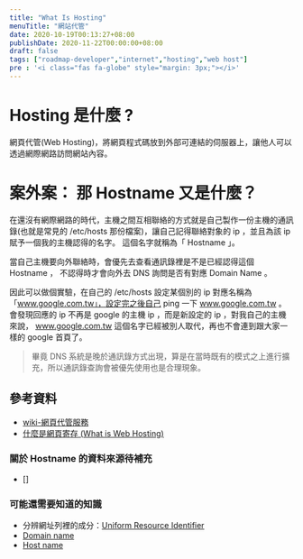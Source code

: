 ```yaml
---
title: "What Is Hosting"
menuTitle: "網站代管"
date: 2020-10-19T00:13:27+08:00
publishDate: 2020-11-22T00:00:00+08:00
draft: false
tags: ["roadmap-developer","internet","hosting","web host"]
pre : '<i class="fas fa-globe" style="margin: 3px;"></i>'
---
```

# Hosting 是什麼 ?

網頁代管(Web Hosting)，將網頁程式碼放到外部可連結的伺服器上，讓他人可以透過網際網路訪問網站內容。

# 案外案： 那 Hostname 又是什麼？

在還沒有網際網路的時代，主機之間互相聯絡的方式就是自己製作一份主機的通訊錄(也就是常見的 /etc/hosts 那份檔案)，讓自己記得聯絡對象的 ip ，並且為該 ip 賦予一個我的主機認得的名字。
這個名字就稱為「 Hostname 」。

當自己主機要向外聯絡時，會優先去查看通訊錄裡是不是已經認得這個 Hostname ， 不認得時才會向外去 DNS 詢問是否有對應 Domain Name 。

因此可以做個實驗，在自己的 /etc/hosts 設定某個別的 ip 對應名稱為「www.google.com.tw」，設定完之後自己 ping 一下 www.google.com.tw 。
會發現回應的 ip 不再是 google 的主機 ip ，而是新設定的 ip ，對我自己的主機來說， www.google.com.tw 這個名字已經被別人取代，再也不會連到跟大家一樣的 google 首頁了。
> 畢竟 DNS 系統是晚於通訊錄方式出現，算是在當時既有的模式之上進行擴充，所以通訊錄查詢會被優先使用也是合理現象。

## 參考資料
- [wiki-網頁代管服務](https://zh.wikipedia.org/wiki/%E7%B6%B2%E9%A0%81%E5%AF%84%E5%AD%98%E6%9C%8D%E5%8B%99)
- [什麼是網頁寄存 (What is Web Hosting)](http://learn-web-hosting-domain-name.mygreatname.com/what-is-web-hosting.html)
### 關於 Hostname 的資料來源待補充
- []

### 可能還需要知道的知識
- 分辨網址列裡的成分：[Uniform Resource Identifier](https://zh.wikipedia.org/wiki/%E7%BB%9F%E4%B8%80%E8%B5%84%E6%BA%90%E6%A0%87%E5%BF%97%E7%AC%A6)
- [Domain name](https://zh.wikipedia.org/wiki/%E5%9F%9F%E5%90%8D)
- [Host name](https://zh.wikipedia.org/wiki/%E4%B8%BB%E6%A9%9F%E5%90%8D%E7%A8%B1)